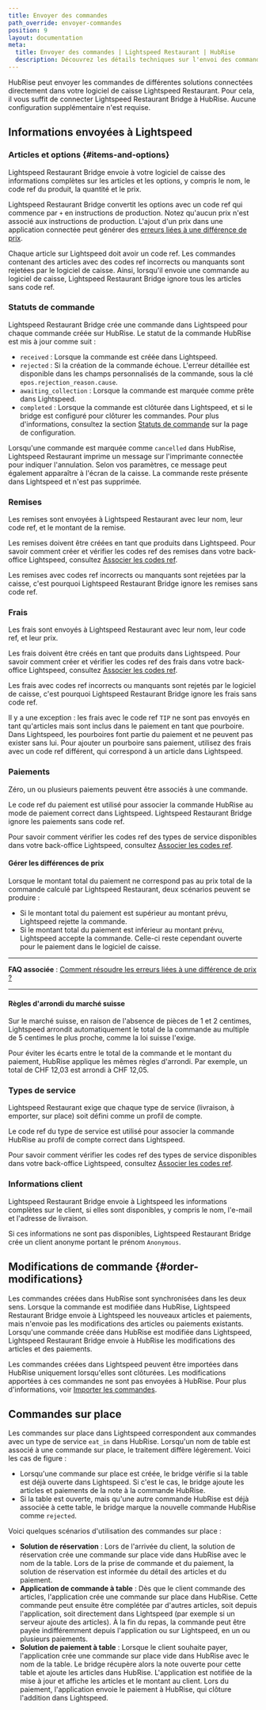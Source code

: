 ```yaml
---
title: Envoyer des commandes
path_override: envoyer-commandes
position: 9
layout: documentation
meta:
  title: Envoyer des commandes | Lightspeed Restaurant | HubRise
  description: Découvrez les détails techniques sur l'envoi des commandes de HubRise à Lightspeed, et les champs transmis ou non.
---
```


HubRise peut envoyer les commandes de différentes solutions connectées directement dans votre logiciel de caisse Lightspeed Restaurant. Pour cela, il vous suffit de connecter Lightspeed Restaurant Bridge à HubRise. Aucune configuration supplémentaire n'est requise.

## Informations envoyées à Lightspeed

### Articles et options {#items-and-options}

Lightspeed Restaurant Bridge envoie à votre logiciel de caisse des informations complètes sur les articles et les options, y compris le nom, le code ref du produit, la quantité et le prix.

Lightspeed Restaurant Bridge convertit les options avec un code ref qui commence par `+` en instructions de production. Notez qu'aucun prix n'est associé aux instructions de production. L'ajout d'un prix dans une application connectée peut générer des [erreurs liées à une différence de prix](/apps/lightspeed-restaurant/troubleshooting/price-differences-errors).

Chaque article sur Lightspeed doit avoir un code ref. Les commandes contenant des articles avec des codes ref incorrects ou manquants sont rejetées par le logiciel de caisse. Ainsi, lorsqu'il envoie une commande au logiciel de caisse, Lightspeed Restaurant Bridge ignore tous les articles sans code ref.

### Statuts de commande

Lightspeed Restaurant Bridge crée une commande dans Lightspeed pour chaque commande créée sur HubRise. Le statut de la commande HubRise est mis à jour comme suit :

- `received` : Lorsque la commande est créée dans Lightspeed.
- `rejected` : Si la création de la commande échoue. L'erreur détaillée est disponible dans les champs personnalisés de la commande, sous la clé `epos.rejection_reason.cause`.
- `awaiting_collection` : Lorsque la commande est marquée comme prête dans Lightspeed.
- `completed` : Lorsque la commande est clôturée dans Lightspeed, et si le bridge est configuré pour clôturer les commandes. Pour plus d'informations, consultez la section [Statuts de commande](/apps/lightspeed-restaurant/configuration#order-statuses) sur la page de configuration.

Lorsqu'une commande est marquée comme `cancelled` dans HubRise, Lightspeed Restaurant imprime un message sur l'imprimante connectée pour indiquer l'annulation. Selon vos paramètres, ce message peut également apparaître à l'écran de la caisse. La commande reste présente dans Lightspeed et n'est pas supprimée.

### Remises

Les remises sont envoyées à Lightspeed Restaurant avec leur nom, leur code ref, et le montant de la remise.

Les remises doivent être créées en tant que produits dans Lightspeed. Pour savoir comment créer et vérifier les codes ref des remises dans votre back-office Lightspeed, consultez [Associer les codes ref](/apps/lightspeed-restaurant/map-ref-codes#skus-options-discounts-charges).

Les remises avec codes ref incorrects ou manquants sont rejetées par la caisse, c'est pourquoi Lightspeed Restaurant Bridge ignore les remises sans code ref.

### Frais

Les frais sont envoyés à Lightspeed Restaurant avec leur nom, leur code ref, et leur prix.

Les frais doivent être créés en tant que produits dans Lightspeed. Pour savoir comment créer et vérifier les codes ref des frais dans votre back-office Lightspeed, consultez [Associer les codes ref](/apps/lightspeed-restaurant/map-ref-codes#skus-options-discounts-charges).

Les frais avec codes ref incorrects ou manquants sont rejetés par le logiciel de caisse, c'est pourquoi Lightspeed Restaurant Bridge ignore les frais sans code ref.

Il y a une exception : les frais avec le code ref `TIP` ne sont pas envoyés en tant qu'articles mais sont inclus dans le paiement en tant que pourboire. Dans Lightspeed, les pourboires font partie du paiement et ne peuvent pas exister sans lui. Pour ajouter un pourboire sans paiement, utilisez des frais avec un code ref différent, qui correspond à un article dans Lightspeed.

### Paiements

Zéro, un ou plusieurs paiements peuvent être associés à une commande.

Le code ref du paiement est utilisé pour associer la commande HubRise au mode de paiement correct dans Lightspeed. Lightspeed Restaurant Bridge ignore les paiements sans code ref.

Pour savoir comment vérifier les codes ref des types de service disponibles dans votre back-office Lightspeed, consultez [Associer les codes ref](/apps/lightspeed-restaurant/map-ref-codes#payment-methods).

#### Gérer les différences de prix

Lorsque le montant total du paiement ne correspond pas au prix total de la commande calculé par Lightspeed Restaurant, deux scénarios peuvent se produire :

- Si le montant total du paiement est supérieur au montant prévu, Lightspeed rejette la commande.
- Si le montant total du paiement est inférieur au montant prévu, Lightspeed accepte la commande. Celle-ci reste cependant ouverte pour le paiement dans le logiciel de caisse.

---

**FAQ associée** : [Comment résoudre les erreurs liées à une différence de prix ?](/apps/lightspeed-restaurant/troubleshooting/price-differences-errors)

---

#### Règles d'arrondi du marché suisse

Sur le marché suisse, en raison de l'absence de pièces de 1 et 2 centimes, Lightspeed arrondit automatiquement le total de la commande au multiple de 5 centimes le plus proche, comme la loi suisse l'exige.

Pour éviter les écarts entre le total de la commande et le montant du paiement, HubRise applique les mêmes règles d'arrondi. Par exemple, un total de CHF 12,03 est arrondi à CHF 12,05.

### Types de service

Lightspeed Restaurant exige que chaque type de service (livraison, à emporter, sur place) soit défini comme un profil de compte.

Le code ref du type de service est utilisé pour associer la commande HubRise au profil de compte correct dans Lightspeed.

Pour savoir comment vérifier les codes ref des types de service disponibles dans votre back-office Lightspeed, consultez [Associer les codes ref](/apps/lightspeed-restaurant/map-ref-codes#service-types).

### Informations client

Lightspeed Restaurant Bridge envoie à Lightspeed les informations complètes sur le client, si elles sont disponibles, y compris le nom, l'e-mail et l'adresse de livraison.

Si ces informations ne sont pas disponibles, Lightspeed Restaurant Bridge crée un client anonyme portant le prénom `Anonymous`.

## Modifications de commande {#order-modifications}

Les commandes créées dans HubRise sont synchronisées dans les deux sens. Lorsque la commande est modifiée dans HubRise, Lightspeed Restaurant Bridge envoie à Lightspeed les nouveaux articles et paiements, mais n'envoie pas les modifications des articles ou paiements existants. Lorsqu'une commande créée dans HubRise est modifiée dans Lightspeed, Lightspeed Restaurant Bridge envoie à HubRise les modifications des articles et des paiements.

Les commandes créées dans Lightspeed peuvent être importées dans HubRise uniquement lorsqu'elles sont clôturées. Les modifications apportées à ces commandes ne sont pas envoyées à HubRise. Pour plus d'informations, voir [Importer les commandes](/apps/lightspeed-restaurant/pull-orders).

## Commandes sur place

Les commandes sur place dans Lightspeed correspondent aux commandes avec un type de service `eat_in` dans HubRise. Lorsqu'un nom de table est associé à une commande sur place, le traitement diffère légèrement. Voici les cas de figure :

- Lorsqu'une commande sur place est créée, le bridge vérifie si la table est déjà ouverte dans Lightspeed. Si c'est le cas, le bridge ajoute les articles et paiements de la note à la commande HubRise.
- Si la table est ouverte, mais qu'une autre commande HubRise est déjà associée à cette table, le bridge marque la nouvelle commande HubRise comme `rejected`.

Voici quelques scénarios d'utilisation des commandes sur place :

- **Solution de réservation** : Lors de l'arrivée du client, la solution de réservation crée une commande sur place vide dans HubRise avec le nom de la table. Lors de la prise de commande et du paiement, la solution de réservation est informée du détail des articles et du paiement.
- **Application de commande à table** : Dès que le client commande des articles, l'application crée une commande sur place dans HubRise. Cette commande peut ensuite être complétée par d'autres articles, soit depuis l'application, soit directement dans Lightspeed (par exemple si un serveur ajoute des articles). À la fin du repas, la commande peut être payée indifféremment depuis l'application ou sur Lightspeed, en un ou plusieurs paiements.
- **Solution de paiement à table** : Lorsque le client souhaite payer, l'application crée une commande sur place vide dans HubRise avec le nom de la table. Le bridge récupère alors la note ouverte pour cette table et ajoute les articles dans HubRise. L'application est notifiée de la mise à jour et affiche les articles et le montant au client. Lors du paiement, l'application envoie le paiement à HubRise, qui clôture l'addition dans Lightspeed.
